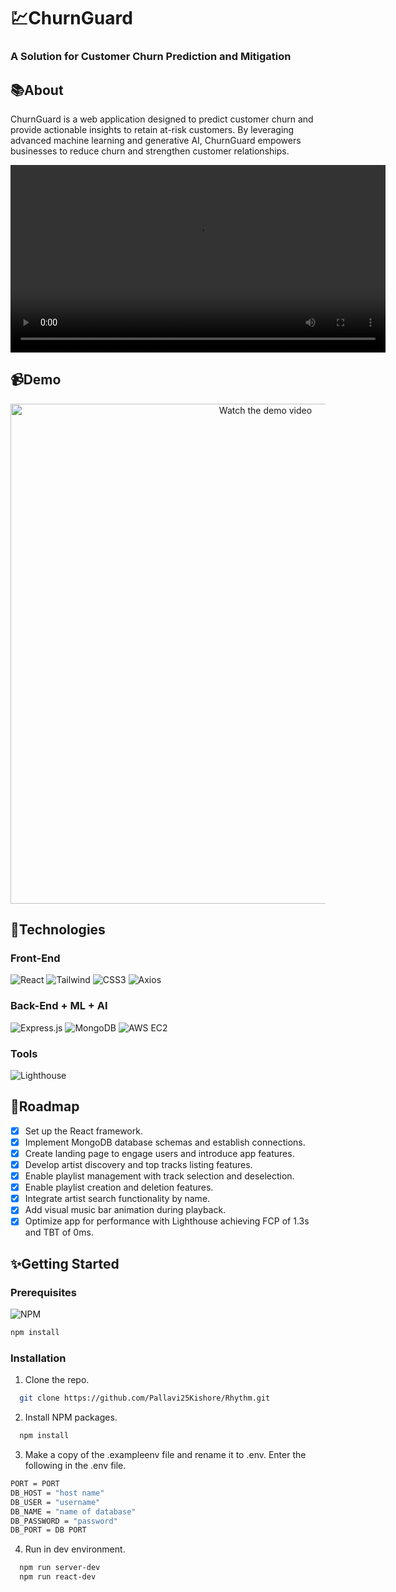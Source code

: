 
# :chart:ChurnGuard 
### A Solution for Customer Churn Prediction and Mitigation

## :books:About
ChurnGuard is a web application designed to predict customer churn and provide actionable insights to retain at-risk customers. By leveraging advanced machine learning and generative AI, ChurnGuard empowers businesses to reduce churn and strengthen customer relationships.

<div align="center">
  <video width="600" controls>
    <source src="/churn-prediction/public/trimmed.mov" type="video/mp4">
  </video>
</div>

## :video_camera:Demo
<div align="center">
  <a href="https://youtu.be/NQAymmtNgfo">
    <img src="https://img.youtube.com/vi/NQAymmtNgfo/0.jpg"" alt="Watch the demo video" width="800px"/>
  </a>
</div>

## :rocket:Technologies
### Front-End
![React](https://img.shields.io/badge/react-black?style=for-the-badge&logo=react)
![Tailwind](https://img.shields.io/badge/html5-black?style=for-the-badge&logo=tailwind)
![CSS3](https://img.shields.io/badge/css3-black?style=for-the-badge&logo=css3)
![Axios](https://img.shields.io/badge/axios-black?style=for-the-badge&logo=axios)

### Back-End + ML + AI
![Express.js](https://img.shields.io/badge/express.js-black?style=for-the-badge&logo=express)
![MongoDB](https://img.shields.io/badge/mongodb-black?style=for-the-badge&logo=mongodb)
![AWS EC2](https://img.shields.io/badge/aws%20ec2-black?style=for-the-badge&logo=amazon-aws)

### Tools
![Lighthouse](https://img.shields.io/badge/lighthouse-black?style=for-the-badge&logo=lighthouse)

## :star2:Roadmap
 - [X] Set up the React framework.
 - [X] Implement MongoDB database schemas and establish connections.
 - [X] Create landing page to engage users and introduce app features.
 - [X] Develop artist discovery and top tracks listing features.
 - [X] Enable playlist management with track selection and deselection.
 - [X] Enable playlist creation and deletion features.
 - [X] Integrate artist search functionality by name.
 - [X] Add visual music bar animation during playback.
 - [X] Optimize app for performance with Lighthouse achieving FCP of 1.3s and TBT of 0ms.

## :sparkles:Getting Started
### Prerequisites
![NPM](https://img.shields.io/badge/NPM-%23000000.svg?style=for-the-badge&logo=npm&logoColor=white)
```sh
npm install
```

### Installation
1. Clone the repo.
```sh
  git clone https://github.com/Pallavi25Kishore/Rhythm.git
```

2. Install NPM packages.
```sh
  npm install
```

3. Make a copy of the .exampleenv file and rename it to .env. Enter the following in the .env file.
```sh
PORT = PORT
DB_HOST = "host name"
DB_USER = "username"
DB_NAME = "name of database"
DB_PASSWORD = "password"
DB_PORT = DB PORT
```

4. Run in dev environment.
```sh
  npm run server-dev
  npm run react-dev
```


